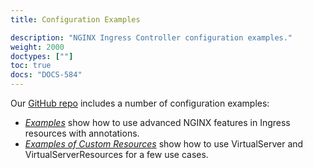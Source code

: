 ```yaml
---
title: Configuration Examples

description: "NGINX Ingress Controller configuration examples."
weight: 2000
doctypes: [""]
toc: true
docs: "DOCS-584"
---
```



Our [GitHub repo](https://github.com/nginxinc/kubernetes-ingress) includes a number of configuration examples:
* [*Examples*](https://github.com/nginxinc/kubernetes-ingress/tree/v2.3.0/examples) show how to use advanced NGINX features in Ingress resources with annotations.
* [*Examples of Custom Resources*](https://github.com/nginxinc/kubernetes-ingress/tree/v2.3.0/examples/custom-resources) show how to use VirtualServer and VirtualServerResources for a few use cases.

